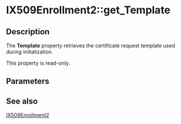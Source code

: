 # IX509Enrollment2::get_Template

## Description

The **Template** property retrieves the certificate request template used during initialization.

This property is read-only.

## Parameters

## See also

[IX509Enrollment2](https://learn.microsoft.com/windows/desktop/api/certenroll/nn-certenroll-ix509enrollment2)